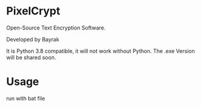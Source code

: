 # PixelCrypt
Open-Source Text Encryption Software.

Developed by Bayrak

It is Python 3.8 compatible, it will not work without Python. The .exe Version will be shared soon.

# Usage
run with bat file
